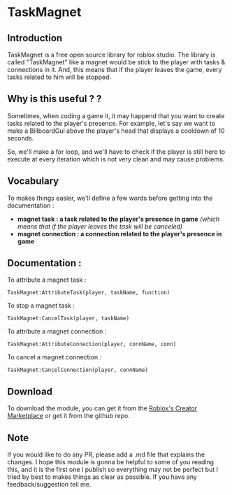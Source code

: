 # TaskMagnet
## Introduction
TaskMagnet is a free open source library for roblox studio. 
The library is called "TaskMagnet" like a magnet would be stick to the player with tasks & connections in it.
And, this means that if the player leaves the game, every tasks related to him will be stopped.

## Why is this useful ? ?
Sometimes, when coding a game it, it may happend that you want to create tasks related to the player's presence. For example, let's say we want to make a BillboardGui above the player's head that displays a cooldown of 10 seconds.

So, we'll make a for loop, and we'll have to check if the player is still here to execute at every iteration which is not very clean and may cause problems.

## Vocabulary

To makes things easier, we'll define a few words before getting into the documentation :

- **magnet task : a task related to the player's presence in game** *(which means that if the player leaves the task will be canceled)*
- **magnet connection : a connection related to the player's presence in game**

## Documentation :

To attribute a magnet task : 

```TaskMagnet:AttributeTask(player, taskName, function)```

To stop a magnet task : 

```TaskMagnet:CancelTask(player, taskName)```

To attribute a magnet connection :

```TaskMagnet:AttributeConnection(player, connName, conn)```

To cancel a magnet connection : 

```TaskMagnet:CancelConnection(player, connName)```

## Download

To download the module, you can get it from the [Roblox's Creator Marketplace](https://create.roblox.com/marketplace/asset/14385810180/TaskMagnet) or get it from the github repo.

## Note

If you would like to do any PR, please add a .md file that explains the changes.
I hope this module is gonna be helpful to some of you reading this, and it is the first one I publish so everything may not be perfect but I tried by best to makes things as clear as possible. If you have any feedback/suggestion tell me.
